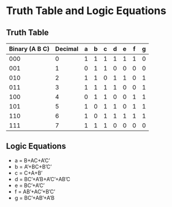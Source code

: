 # Truth Table and Logic Equations

## Truth Table
| Binary (A B C) | Decimal | a | b | c | d | e | f | g |
|----------------|---------|---|---|---|---|---|---|---|
| 000            | 0       | 1 | 1 | 1 | 1 | 1 | 1 | 0 |
| 001            | 1       | 0 | 1 | 1 | 0 | 0 | 0 | 0 |
| 010            | 2       | 1 | 1 | 0 | 1 | 1 | 0 | 1 |
| 011            | 3       | 1 | 1 | 1 | 1 | 0 | 0 | 1 |
| 100            | 4       | 0 | 1 | 1 | 0 | 0 | 1 | 1 |
| 101            | 5       | 1 | 0 | 1 | 1 | 0 | 1 | 1 |
| 110            | 6       | 1 | 0 | 1 | 1 | 1 | 1 | 1 |
| 111            | 7       | 1 | 1 | 1 | 0 | 0 | 0 | 0 |

## Logic Equations
- a = B+AC+A’C’
- b = A’+BC+B’C’
- c = C+A+B’
- d = BC’+A’B+A’C’+AB’C
- e = BC’+A’C’
- f = AB’+AC’+B’C’
- g = BC’+AB’+A’B